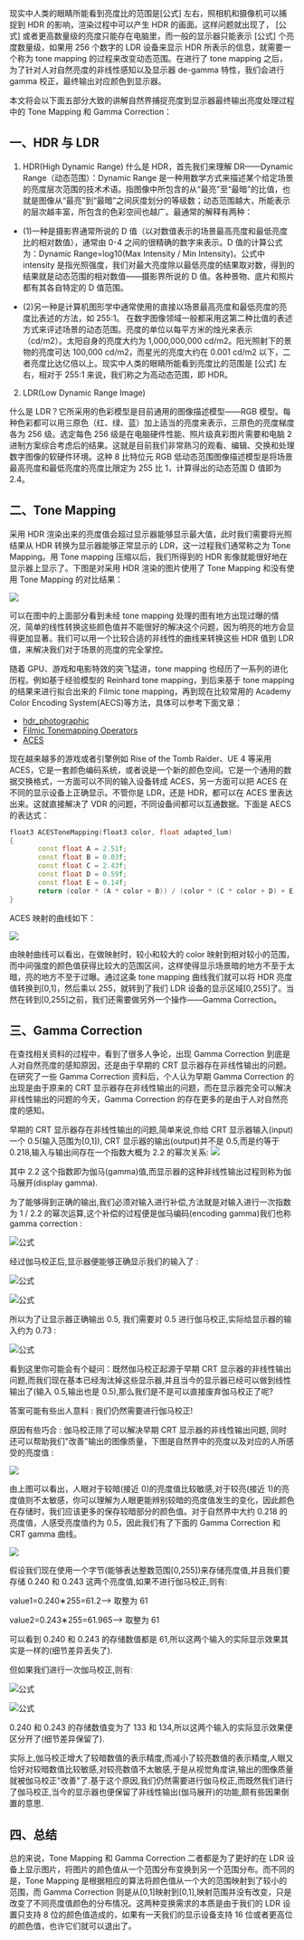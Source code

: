 现实中人类的眼睛所能看到亮度比的范围是[公式] 左右，照相机和摄像机可以捕捉到 HDR 的影响，渲染过程中可以产生 HDR 的画面。这样问题就出现了， [公式] 或者更高数量级的亮度只能存在电脑里，而一般的显示器只能表示 [公式] 个亮度数量级，如果用 256 个数字的 LDR 设备来显示 HDR 所表示的信息，就需要一个称为 tone mapping 的过程来改变动态范围。在进行了 tone mapping 之后，为了针对人对自然亮度的非线性感知以及显示器 de-gamma 特性，我们会进行 gamma 校正，最终输出对应颜色到显示器。

本文将会以下面五部分大致的讲解自然界捕捉亮度到显示器最终输出亮度处理过程中的 Tone Mapping 和 Gamma Correction：

## 一、HDR 与 LDR

1. HDR(High Dynamic Range)
   什么是 HDR，首先我们来理解 DR——Dynamic Range（动态范围）：Dynamic Range 是一种用数学方式来描述某个给定场景的亮度层次范围的技术术语。指图像中所包含的从“最亮”至“最暗”的比值，也就是图像从“最亮”到“最暗”之间灰度划分的等级数；动态范围越大，所能表示的层次越丰富，所包含的色彩空间也越广。最通常的解释有两种：

- (1)一种是摄影界通常所说的 D 值（以对数值表示的场景最高亮度和最低亮度比的相对数值），通常由 0-4 之间的很精确的数字来表示。D 值的计算公式为：Dynamic Range=log10(Max Intensity / Min Intensity)。公式中 intensity 是指光照强度，我们对最大亮度除以最低亮度的结果取对数，得到的结果就是动态范围的相对数值——摄影界所说的 D 值。各种景物、底片和照片都有其各自特定的 D 值范围。

- (2)另一种是计算机图形学中通常使用的直接以场景最高亮度和最低亮度的亮度比表述的方法，如 255:1。 在数字图像领域一般都采用这第二种比值的表述方式来评述场景的动态范围。亮度的单位以每平方米的烛光来表示（cd/m2）。太阳自身的亮度大约为 1,000,000,000 cd/m2。阳光照射下的景物的亮度可达 100,000 cd/m2，而星光的亮度大约在 0.001 cd/m2 以下，二者亮度比达亿倍以上。现实中人类的眼睛所能看到亮度比的范围是 [公式] 左右，相对于 255:1 来说，我们称之为高动态范围，即 HDR。

2. LDR(Low Dynamic Range Image)

什么是 LDR？它所采用的色彩模型是目前通用的图像描述模型——RGB 模型。每种色彩都可以用三原色（红、绿、蓝）加上适当的亮度来表示，三原色的亮度梯度各为 256 级。选定每色 256 级是在电脑硬件性能、照片级真彩图片需要和电脑 2 进制方案综合考虑后的结果。这就是目前我们非常熟习的观看、编辑、交换和处理数字图像的软硬件环境。这种 8 比特位元 RGB 低动态范围图像描述模型是将场景最高亮度和最低亮度的亮度比限定为 255 比 1，计算得出的动态范围 D 值即为 2.4。

## 二、Tone Mapping

采用 HDR 渲染出来的亮度值会超过显示器能够显示最大值，此时我们需要将光照结果从 HDR 转换为显示器能够正常显示的 LDR，这一过程我们通常称之为 Tone Mapping。用 Tone mapping 压缩以后，我们所得到的 HDR 影像就能很好地在显示器上显示了。下图是对采用 HDR 渲染的图片使用了 Tone Mapping 和没有使用 Tone Mapping 的对比结果：

![](https://pic2.zhimg.com/80/v2-ed17388c48eefa33655f2521b8494e4d_720w.jpg)

可以在图中的上面部分看到未经 tone mapping 处理的图有地方出现过曝的情况，简单的线性转换这些颜色值并不能很好的解决这个问题，因为明亮的地方会显得更加显著。我们可以用一个比较合适的非线性的曲线来转换这些 HDR 值到 LDR 值，来解决我们对于场景的亮度的完全掌控。

随着 GPU、游戏和电影特效的突飞猛进，tone mapping 也经历了一系列的进化历程。例如基于经验模型的 Reinhard tone mapping，到后来基于 tone mapping 的结果来进行拟合出来的 Filmic tone mapping，再到现在比较常用的 Academy Color Encoding System(AECS)等方法，具体可以参考下面文章：

- [hdr_photographic](http://www.cmap.polytechnique.fr/~peyre/cours/x2005signal/hdr_photographic.pdf)
- [Filmic Tonemapping Operators](https://link.zhihu.com/?target=http%3A//filmicworlds.com/blog/filmic-tonemapping-operators/)
- [ACES](https://link.zhihu.com/?target=https%3A//www.oscars.org/science-technology/sci-tech-projects/aces)

现在越来越多的游戏或者引擎例如 Rise of the Tomb Raider、UE 4 等采用 ACES，它是一套颜色编码系统，或者说是一个新的颜色空间。它是一个通用的数据交换格式，一方面可以不同的输入设备转成 ACES，另一方面可以把 ACES 在不同的显示设备上正确显示。不管你是 LDR，还是 HDR，都可以在 ACES 里表达出来。这就直接解决了 VDR 的问题，不同设备间都可以互通数据。下面是 AECS 的表达式：

```cpp
float3 ACESToneMapping(float3 color, float adapted_lum)
{
       const float A = 2.51f;
       const float B = 0.03f;
       const float C = 2.43f;
       const float D = 0.59f;
       const float E = 0.14f;
       return (color * (A * color + B)) / (color * (C * color + D) + E);
}
```

ACES 映射的曲线如下：

![](https://pic4.zhimg.com/80/v2-e8ce3b4c044a5698637ca2553b3cf993_720w.jpg)

由映射曲线可以看出，在做映射时，较小和较大的 color 映射到相对较小的范围，而中间强度的颜色值获得比较大的范围区间，这样使得显示场景暗的地方不至于太暗，亮的地方不至于过曝。通过这条 tone mapping 曲线我们就可以将 HDR 亮度值转换到[0,1]，然后乘以 255，就转到了我们 LDR 设备的显示区域[0,255]了。当然在转到[0,255]之前，我们还需要做另外一个操作——Gamma Correction。

## 三、Gamma Correction

在查找相关资料的过程中，看到了很多人争论，出现 Gamma Correction 到底是人对自然亮度的感知原因，还是由于早期的 CRT 显示器存在非线性输出的问题。在研究了一些 Gamma Correction 资料后，个人认为早期 Gamma Correction 的出现是由于原来的 CRT 显示器存在非线性输出的问题，而在显示器完全可以解决非线性输出的问题的今天，Gamma Correction 的存在更多的是由于人对自然亮度的感知。

早期的 CRT 显示器存在非线性输出的问题,简单来说,你给 CRT 显示器输入(input)一个 0.5(输入范围为[0,1]), CRT 显示器的输出(output)并不是 0.5,而是约等于 0.218,输入与输出间存在一个指数大概为 2.2 的幂次关系:
![](https://pic1.zhimg.com/80/v2-8d410eeea31b29f5b522e7629e471a20_720w.jpg)

其中 2.2 这个指数即为伽马(gamma)值,而显示器的这种非线性输出过程则称为伽马展开(display gamma).

为了能够得到正确的输出,我们必须对输入进行补偿,方法就是对输入进行一次指数为 1 / 2.2 的幂次运算,这个补偿的过程便是伽马编码(encoding gamma)我们也称 gamma correction :

![公式](https://www.zhihu.com/equation?tex=input%5Crightarrow+input%5E%7B%5Cfrac%7B1%7D%7B2.2%7D%7D)

经过伽马校正后,显示器便能够正确显示我们的输入了 :

![公式](https://www.zhihu.com/equation?tex=input%5Crightarrow+input%5E%7B%5Cfrac%7B1%7D%7B2.2%7D%7D)

![公式](https://www.zhihu.com/equation?tex=output%5Capprox+%28input%5E%7B%5Cfrac%7B1%7D%7B2.2%7D%7D%29%5E%7B2.2%7D+%3D+input)

所以为了让显示器正确输出 0.5, 我们需要对 0.5 进行伽马校正,实际给显示器的输入约为 0.73 :

![公式](https://www.zhihu.com/equation?tex=0.5%5Crightarrow+0.5%5E%7B%5Cfrac%7B1%7D%7B2.2%7D%7D+%5Capprox+0.73)

看到这里你可能会有个疑问：既然伽马校正起源于早期 CRT 显示器的非线性输出问题,而我们现在基本已经淘汰掉这些显示器,并且当今的显示器已经可以做到线性输出了(输入 0.5,输出也是 0.5),那么我们是不是可以直接废弃伽马校正了呢?

答案可能有些出人意料 : 我们仍然需要进行伽马校正!

原因有些巧合 : 伽马校正除了可以解决早期 CRT 显示器的非线性输出问题, 同时还可以帮助我们"改善"输出的图像质量，下图是自然界中的亮度以及对应的人所感受的亮度值 :

![](https://pic4.zhimg.com/80/v2-5da4673b8149b499df7202f54317e2d3_720w.jpg)

由上图可以看出，人眼对于较暗(接近 0)的亮度值比较敏感,对于较亮(接近 1)的亮度值则不太敏感，你可以理解为人眼更能辨别较暗的亮度值发生的变化，因此颜色在存储时，我们应该更多的保存较暗部分的颜色值。对于自然界中大约 0.218 的亮度值，人感受亮度值约为 0.5，因此我们有了下面的 Gamma Correction 和 CRT gamma 曲线。

![](https://pic3.zhimg.com/80/v2-cf44aa0c6c91317c67dce58e5276d5ca_720w.jpg)

假设我们现在使用一个字节(能够表达整数范围[0,255])来存储亮度值,并且我们要存储 0.240 和 0.243 这两个亮度值,如果不进行伽马校正,则有:

value1=0.240∗255=61.2⟶ 取整为 61

value2=0.243∗255=61.965⟶ 取整为 61

可以看到 0.240 和 0.243 的存储数值都是 61,所以这两个输入的实际显示效果其实是一样的(细节差异丢失了).

但如果我们进行一次伽马校正,则有:

![公式](https://www.zhihu.com/equation?tex=value1+%3D+0.240%5E%7B%5Cfrac%7B1%7D%7B2.2%7D%7D+%2A255+%5Capprox+133.3+%5Crightarrow+%E5%8F%96%E6%95%B4%E6%95%B0%E4%B8%BA133+)

![公式](https://www.zhihu.com/equation?tex=value2+%3D+0.243%5E%7B%5Cfrac%7B1%7D%7B2.2%7D%7D+%2A255+%5Capprox+134.1+%5Crightarrow+%E5%8F%96%E6%95%B4%E6%95%B0%E4%B8%BA134)

0.240 和 0.243 的存储数值变为了 133 和 134,所以这两个输入的实际显示效果便区分开了(细节差异保留了).

实际上,伽马校正增大了较暗数值的表示精度,而减小了较亮数值的表示精度,人眼又恰好对较暗数值比较敏感,对较亮数值不太敏感,于是从视觉角度讲,输出的图像质量就被伽马校正"改善"了.基于这个原因,我们仍然需要进行伽马校正,而既然我们进行了伽马校正,当今的显示器也便保留了非线性输出(伽马展开)的功能,颇有些因果倒置的意思.

## 四、总结

总的来说，Tone Mapping 和 Gamma Correction 二者都是为了更好的在 LDR 设备上显示图片，将图片的颜色值从一个范围分布变换到另一个范围分布。而不同的是，Tone Mapping 是根据相应的算法将颜色值从一个大的范围映射到了较小的范围，而 Gamma Correction 则是从[0,1]映射到[0,1],映射范围并没有改变，只是改变了不同亮度值颜色的分布情况。这两种变换需求的本质是由于我们的 LDR 设置只支持 8 位的颜色值造成的，如果有一天我们的显示设备支持 16 位或者更高位的颜色值，也许它们就可以退出了。
